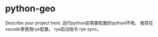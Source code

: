 # python-geo

Describe your project here.
运行python前需要配置好python环境。
推荐在vscode里使用rye配置。
rye启动指令 rye sync。
